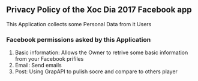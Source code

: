 ## Privacy Policy of the Xoc Dia 2017 Facebook app
This Application collects some Personal Data from it Users

### Facebook permissions asked by this Application
1. Basic information: Allows the Owner to retrive some basic information from your Facebook prifiles
2. Email: Send emails
3. Post: Using GrapAPI to pulish socre and compare to others player
